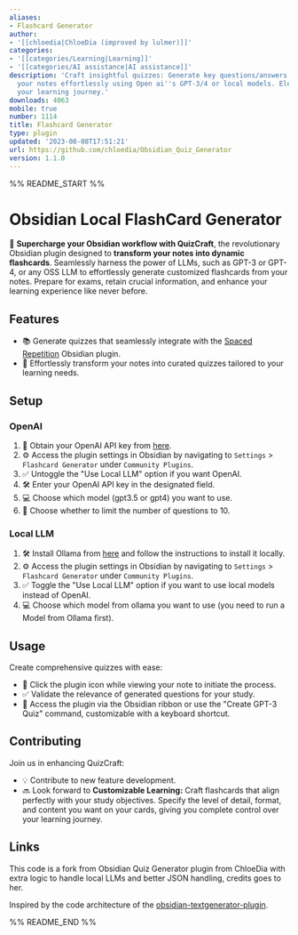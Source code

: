 ```yaml
---
aliases:
- Flashcard Generator
author:
- '[[chloedia|ChloeDia (improved by lulmer)]]'
categories:
- '[[categories/Learning|Learning]]'
- '[[categories/AI assistance|AI assistance]]'
description: 'Craft insightful quizzes: Generate key questions/answers pairs from
  your notes effortlessly using Open ai''s GPT-3/4 or local models. Elevate and optimize
  your learning journey.'
downloads: 4063
mobile: true
number: 1114
title: Flashcard Generator
type: plugin
updated: '2023-08-08T17:51:21'
url: https://github.com/chloedia/Obsidian_Quiz_Generator
version: 1.1.0
---
```


%% README_START %%

# Obsidian Local FlashCard Generator


🚀 **Supercharge your Obsidian workflow with QuizCraft**, the revolutionary Obsidian plugin designed to **transform your notes into dynamic flashcards**. Seamlessly harness the power of LLMs, such as GPT-3 or GPT-4, or any OSS LLM to effortlessly generate customized flashcards from your notes. Prepare for exams, retain crucial information, and enhance your learning experience like never before.

## Features

- 📚 Generate quizzes that seamlessly integrate with the [Spaced Repetition](https://github.com/st3v3nmw/obsidian-spaced-repetition) Obsidian plugin.
- 🎯 Effortlessly transform your notes into curated quizzes tailored to your learning needs.

## Setup 
### OpenAI 
1. 🔑 Obtain your OpenAI API key from [here](https://beta.openai.com/account/api-keys).
2. ⚙️ Access the plugin settings in Obsidian by navigating to `Settings` > `Flashcard Generator` under `Community Plugins`.
3. ✅ Untoggle the "Use Local LLM" option if you want OpenAI.
4. 🛠️ Enter your OpenAI API key in the designated field.
5. 💻 Choose which model (gpt3.5 or gpt4) you want to use.
6. 🔢 Choose whether to limit the number of questions to 10.
   
### Local LLM 
1. 🛠️ Install Ollama from [here](https://ollama.com/) and follow the instructions to install it locally.
2. ⚙️ Access the plugin settings in Obsidian by navigating to `Settings` > `Flashcard Generator` under `Community Plugins`.
3. ✅  Toggle the "Use Local LLM" option if you want to use local models instead of OpenAI.
4. 💻 Choose which model from ollama you want to use (you need to run a Model from Ollama first).

## Usage

Create comprehensive quizzes with ease:
- 📝 Click the plugin icon while viewing your note to initiate the process.
- ✅ Validate the relevance of generated questions for your study.
- 🚀 Access the plugin via the Obsidian ribbon or use the "Create GPT-3 Quiz" command, customizable with a keyboard shortcut.

## Contributing

Join us in enhancing QuizCraft:
- 💡 Contribute to new feature development.
- 🔜 Look forward to **Customizable Learning:** Craft flashcards that align perfectly with your study objectives. Specify the level of detail, format, and content you want on your cards, giving you complete control over your learning journey.

## Links
This code is a fork from Obsidian Quiz Generator plugin from ChloeDia with extra logic to handle local LLMs and better JSON handling, credits goes to her.

Inspired by the code architecture of the [obsidian-textgenerator-plugin](https://github.com/nhaouari/obsidian-textgenerator-plugin).


%% README_END %%